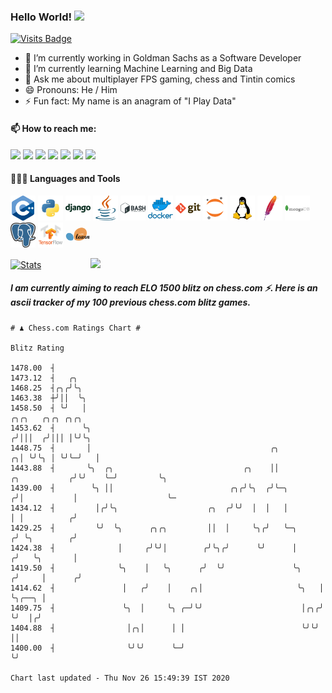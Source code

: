   ### Hello World!  <img src="https://github.com/sciencepal/sciencepal/blob/master/assets/Hi.gif" width="29px">
  [![Visits Badge](https://badges.pufler.dev/visits/sciencepal/sciencepal)](https://badges.pufler.dev/visits/sciencepal/sciencepal)
  
  - 🔭 I’m currently working in Goldman Sachs as a Software Developer
  - 🌱 I’m currently learning Machine Learning and Big Data
  - 💬 Ask me about multiplayer FPS gaming, chess and Tintin comics
  - 😄 Pronouns: He / Him
  - ⚡ Fun fact: My name is an anagram of "I Play Data"
  
  #### 📫 How to reach me:   
  [<img src="https://upload.wikimedia.org/wikipedia/commons/8/83/Steam_icon_logo.svg" width="3.5%"/>](https://steamcommunity.com/id/mongocds/)
  [<img src="https://github.com/sciencepal/sciencepal/blob/master/assets/discord-round.svg" width="3.5%"/>](https://discord.gg/MnUUbHe)
  [<img src="https://img.icons8.com/color/48/000000/twitter.png" width="3.5%"/>](https://twitter.com/sciencepal)
  [<img src="https://img.icons8.com/color/48/000000/linkedin.png" width="3.5%"/>](https://www.linkedin.com/in/adityapal1/)
  [<img src="https://img.icons8.com/fluent/48/000000/facebook-new.png" width="3.5%"/>](https://www.facebook.com/sciencepal/)
  [<img src="https://img.icons8.com/fluent/48/000000/instagram-new.png" width="3.5%"/>](https://www.instagram.com/aditya_sciencepal/)
  <a href="mailto:aditya.pal.science@gmail.com"> <img src="https://img.icons8.com/fluent/48/000000/gmail.png" width="3.5%"/> </a>
  
  #### 👨🏻‍💻 Languages and Tools <br />
  <code><img height="40" src="https://raw.githubusercontent.com/github/explore/80688e429a7d4ef2fca1e82350fe8e3517d3494d/topics/cpp/cpp.png"></code>
  <code><img height="40" src="https://raw.githubusercontent.com/github/explore/80688e429a7d4ef2fca1e82350fe8e3517d3494d/topics/python/python.png"></code>
  <code><img height="40" src="https://raw.githubusercontent.com/github/explore/80688e429a7d4ef2fca1e82350fe8e3517d3494d/topics/django/django.png"></code>
  <code><img height="40" src="https://raw.githubusercontent.com/github/explore/80688e429a7d4ef2fca1e82350fe8e3517d3494d/topics/java/java.png"></code>
  <code><img height="40" src="https://raw.githubusercontent.com/github/explore/80688e429a7d4ef2fca1e82350fe8e3517d3494d/topics/bash/bash.png"></code>
  <code><img height="40" src="https://raw.githubusercontent.com/github/explore/80688e429a7d4ef2fca1e82350fe8e3517d3494d/topics/docker/docker.png"></code>
  <code><img height="40" src="https://raw.githubusercontent.com/github/explore/80688e429a7d4ef2fca1e82350fe8e3517d3494d/topics/git/git.png"></code>
  <code><img height="40" src="https://raw.githubusercontent.com/github/explore/80688e429a7d4ef2fca1e82350fe8e3517d3494d/topics/jupyter-notebook/jupyter-notebook.png"></code>
  <code><img height="40" src="https://raw.githubusercontent.com/github/explore/80688e429a7d4ef2fca1e82350fe8e3517d3494d/topics/linux/linux.png"></code>
  <code><img height="40" src="https://raw.githubusercontent.com/github/explore/80688e429a7d4ef2fca1e82350fe8e3517d3494d/topics/maven/maven.png"></code>
  <code><img height="40" src="https://raw.githubusercontent.com/github/explore/80688e429a7d4ef2fca1e82350fe8e3517d3494d/topics/mongodb/mongodb.png"></code>
  <code><img height="40" src="https://raw.githubusercontent.com/github/explore/80688e429a7d4ef2fca1e82350fe8e3517d3494d/topics/postgresql/postgresql.png"></code>
  <code><img height="40" src="https://raw.githubusercontent.com/github/explore/80688e429a7d4ef2fca1e82350fe8e3517d3494d/topics/tensorflow/tensorflow.png"></code>
  <code><img height="40" src="https://raw.githubusercontent.com/github/explore/80688e429a7d4ef2fca1e82350fe8e3517d3494d/topics/scikit-learn/scikit-learn.png"></code>
  
  [![Stats](https://github-readme-stats.vercel.app/api?username=sciencepal&show_icons=true&theme=radical)](https://github-readme-stats.vercel.app/api?username=sciencepal&show_icons=true&theme=radical)&nbsp; &nbsp; &nbsp; &nbsp; &nbsp; &nbsp; &nbsp; &nbsp; &nbsp; &nbsp; <img src="https://github.com/sciencepal/sciencepal/blob/master/assets/saved.gif" width="195">
  
  ##### I am currently aiming to reach ELO 1500 blitz on chess.com ⚡. Here is an ascii tracker of my 100 previous chess.com blitz games.

  ```
  # ♟︎ Chess.com Ratings Chart #
  
  Blitz Rating

 1478.00  ┤
 1473.12  ┤   ╭╮
 1468.25  ┤╭╮╭╯╰╮
 1463.38  ┼╯││  ╰╮
 1458.50  ┤ ╰╯   │                                                                         ╭╮╭╮   ╭╮╭╮ ╭╮╭╮
 1453.62  ┤      ╰╮                                                                       ╭╯│││  ╭╯│││ │╰╯╰╮
 1448.75  ┤       │                                        ╭╮                           ╭╮│ ╰╯╰╮ │ ╰╯╰─╯   │
 1443.88  ┤       ╰╮  ╭╮                             ╭╮    ││             ╭╮           ╭╯╰╯    ╰─╯         ╰╮
 1439.00  ┤        ╰╮ ││                          ╭╮╭╯╰╮  ╭╯╰─╮          ╭╯│           │                    ╰─
 1434.12  ┤         │╭╯╰╮                    ╭╮  ╭╯╰╯  │  │   │          │ │          ╭╯
 1429.25  ┤         ╰╯  ╰╮      ╭╮╭╮         ││  │     ╰╮╭╯   ╰─╮       ╭╯ ╰╮        ╭╯
 1424.38  ┤              │     ╭╯╰╯│        ╭╯╰╮╭╯      ╰╯      │      ╭╯   ╰╮       │
 1419.50  ┤              ╰╮    │   ╰╮      ╭╯  ╰╯               ╰╮    ╭╯     │      ╭╯
 1414.62  ┤               │   ╭╯    │    ╭╮│                     ╰╮   │      ╰╮╭──╮ │
 1409.75  ┤               ╰╮  │     ╰╮ ╭─╯╰╯                      │╭╮╭╯       ╰╯  │╭╯
 1404.88  ┤                │╭╮│      │ │                          ╰╯╰╯            ││
 1400.00  ┤                ╰╯╰╯      ╰─╯                                          ╰╯

Chart last updated - Thu Nov 26 15:49:39 IST 2020  
  ```
  

